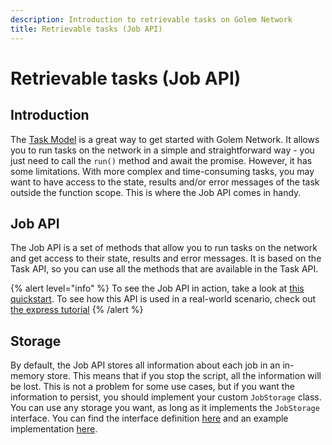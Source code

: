 ```yaml
---
description: Introduction to retrievable tasks on Golem Network
title: Retrievable tasks (Job API)
---
```


# Retrievable tasks (Job API)

## Introduction

The [Task Model](/docs/creators/javascript/guides/task-model) is a great way to get started with Golem Network. It allows you to run tasks on the network in a simple and straightforward way - you just need to call the `run()` method and await the promise. However, it has some limitations. With more complex and time-consuming tasks, you may want to have access to the state, results and/or error messages of the task outside the function scope. This is where the Job API comes in handy.

## Job API

The Job API is a set of methods that allow you to run tasks on the network and get access to their state, results and error messages. It is based on the Task API, so you can use all the methods that are available in the Task API.

{% alert level="info" %}
To see the Job API in action, take a look at [this quickstart](/docs/creators/javascript/quickstarts/retrievable-task). To see how this API is used in a real-world scenario, check out [the express tutorial](/docs/creators/javascript/tutorials/rest-api-with-express)
{% /alert %}

## Storage

By default, the Job API stores all information about each job in an in-memory store. This means that if you stop the script, all the information will be lost. This is not a problem for some use cases, but if you want the information to persist, you should implement your custom `JobStorage` class. You can use any storage you want, as long as it implements the `JobStorage` interface. You can find the interface definition [here](/docs/golem-js/reference/interfaces/job_storage.JobStorage) and an example implementation [here](https://github.com/golemfactory/golem-js/blob/0448b6bf6768ab1d8019c811d544e76fcd7b4573/src/job/storage.ts#L14).
